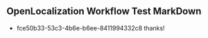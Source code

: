 ## OpenLocalization Workflow Test MarkDown
* fce50b33-53c3-4b6e-b6ee-8411994332c8 thanks!

<!--HONumber=Jul16_HO3-->


